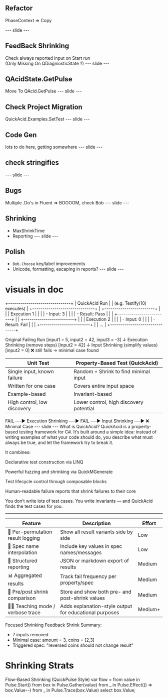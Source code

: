## Refactor
PhaseContext => Copy

--- slide ---
## FeedBack Shrinking 
Check always reported input on Start run  
(Only Missing On QDiagniosticState ?)
--- slide ---
## QAcidState.GetPulse
Move To QAcid.GetPulse 
--- slide ---
## Check Project Migration
QuickAcid.Examples.SetTest
--- slide ---
## Code Gen  
lots to do here, getting somewhere
--- slide ---
## check stringifies
--- slide ---
## Bugs  
Multiple .Do's in Fluent => BOOOOM, check Bob
--- slide ---
## Shrinking
 - MaxShrinkTime
 - Reporting
--- slide ---
## Polish
- `Bob.Choose` key/label improvements  
- Unicode, formatting, escaping in reports?
--- slide ---
# visuals in doc
+-------------------------------+
|        QuickAcid Run         |
|  (e.g. Testify(10) executes) |
+-------------------------------+
| +-------------------------+  |
| |     Execution 1         |  |
| |  - Input: 3             |  |
| |  - Result: Pass         |  |
| +-------------------------+  |
| +-------------------------+  |
| |     Execution 2         |  |
| |  - Input: 0             |  |
| |  - Result: Fail         |  |
| +-------------------------+  |
|         ...                  |
+-------------------------------+


Original Failing Run
  [input1 = 5, input2 = 42, input3 = -3]
         ↓
Execution Shrinking (remove steps)
  [input2 = 42]
         ↓
Input Shrinking (simplify values)
  [input2 = 0] ❌ still fails → minimal case found


| Unit Test                   | Property-Based Test (QuickAcid)         |
| --------------------------- | --------------------------------------- |
| Single input, known failure | Random + Shrink to find minimal input   |
| Written for one case        | Covers entire input space               |
| Example-based               | Invariant-based                         |
| High control, low discovery | Lower control, high discovery potential |

FAIL ──▶ Execution Shrinking ──▶ FAIL ──▶ Input Shrinking ──▶ ❌ Minimal Case
--- slide ---
What is QuickAcid?
QuickAcid is a property-based testing framework for C#.
It’s built around a simple idea: instead of writing examples of what your code should do,
you describe what must always be true, and let the framework try to break it.

It combines:

Declarative test construction via LINQ

Powerful fuzzing and shrinking via QuickMGenerate

Test lifecycle control through composable blocks

Human-readable failure reports that shrink failures to their core

You don’t write lots of test cases.
You write invariants — and QuickAcid finds the test cases for you.

---
| Feature                             | Description                                            | Effort  |
| ----------------------------------- | ------------------------------------------------------ | ------- |
| 💬 Per-permutation result logging   | Show all result variants side by side                  | Low     |
| 🧠 Spec name interpolation          | Include key values in spec names/messages              | Low     |
| 📄 Structured reporting             | JSON or markdown export of results                     | Medium  |
| 📊 Aggregated results               | Track fail frequency per property/spec                 | Medium  |
| 🧬 Pre/post shrink comparison       | Store and show both pre- and post-shrink values        | Medium  |
| 🧑‍🏫 Teaching mode / verbose trace | Adds explanation-style output for educational purposes | Medium+ |


Focused Shrinking Feedback
Shrink Summary:
- 7 inputs removed
- Minimal case: amount = 3, coins = [2,3]
- Triggered spec: "reversed coins should not change result"


# Shrinking Strats

Flow-Based Shrinking (QuickPulse Style)
var flow =
    from value in Pulse.Start<int>()
    from box in Pulse.Gather(value)
    from _ in Pulse.Effect(() => box.Value--)
    from _ in Pulse.Trace(box.Value)
    select box.Value;
